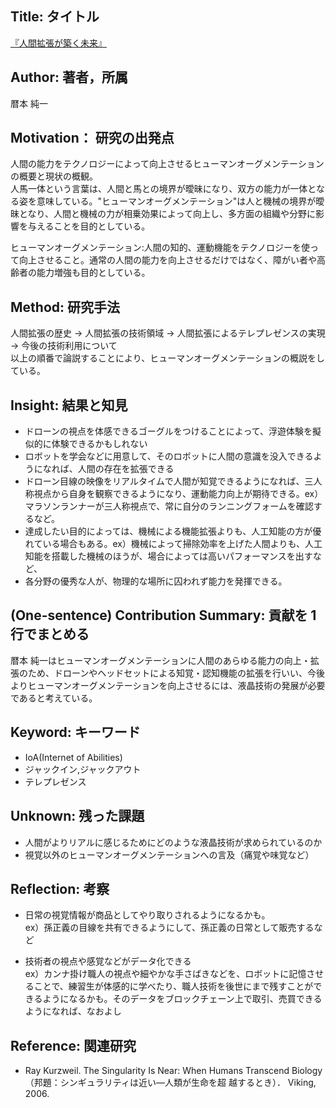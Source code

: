 ## Title: タイトル

[『人間拡張が築く未来』](http://www.iii.u-tokyo.ac.jp/manage/wp-content/uploads/2021/03/100_3.pdf)

## Author: 著者，所属

暦本 純一

## Motivation： 研究の出発点

人間の能力をテクノロジーによって向上させるヒューマンオーグメンテーションの概要と現状の概観。  
人馬一体という言葉は、人間と馬との境界が曖昧になり、双方の能力が一体となる姿を意味している。"ヒューマンオーグメンテーション"は人と機械の境界が曖昧となり、人間と機械の力が相乗効果によって向上し、多方面の組織や分野に影響を与えることを目的としている。

ヒューマンオーグメンテーション:人間の知的、運動機能をテクノロジーを使って向上させること。通常の人間の能力を向上させるだけではなく、障がい者や高齢者の能力増強も目的としている。

## Method: 研究手法

人間拡張の歴史 → 人間拡張の技術領域 → 人間拡張によるテレプレゼンスの実現 → 今後の技術利用について  
以上の順番で論説することにより、ヒューマンオーグメンテーションの概説をしている。

## Insight: 結果と知見

- ドローンの視点を体感できるゴーグルをつけることによって、浮遊体験を擬似的に体験できるかもしれない
- ロボットを学会などに用意して、そのロボットに人間の意識を没入できるようになれば、人間の存在を拡張できる
- ドローン目線の映像をリアルタイムで人間が知覚できるようになれば、三人称視点から自身を観察できるようになり、運動能力向上が期待できる。ex）マラソンランナーが三人称視点で、常に自分のランニングフォームを確認するなど。
- 達成したい目的によっては、機械による機能拡張よりも、人工知能の方が優れている場合もある。ex）機械によって掃除効率を上げた人間よりも、人工知能を搭載した機械のほうが、場合によっては高いパフォーマンスを出すなど、
- 各分野の優秀な人が、物理的な場所に囚われず能力を発揮できる。

## (One-sentence) Contribution Summary: 貢献を 1 行でまとめる

暦本 純一はヒューマンオーグメンテーションに人間のあらゆる能力の向上・拡張のため、ドローンやヘッドセットによる知覚・認知機能の拡張を行いい、今後よりヒューマンオーグメンテーションを向上させるには、液晶技術の発展が必要であると考えている。

## Keyword: キーワード

- IoA(Internet of Abilities)
- ジャックイン,ジャックアウト
- テレプレゼンス

## Unknown: 残った課題

- 人間がよりリアルに感じるためにどのような液晶技術が求められているのか
- 視覚以外のヒューマンオーグメンテーションへの言及（痛覚や味覚など）

## Reflection: 考察

- 日常の視覚情報が商品としてやり取りされるようになるかも。  
  ex）孫正義の目線を共有できるようにして、孫正義の日常として販売するなど

- 技術者の視点や感覚などがデータ化できる  
  ex）カンナ掛け職人の視点や細やかな手さばきなどを、ロボットに記憶させることで、練習生が体感的に学べたり、職人技術を後世にまで残すことができるようになるかも。そのデータをブロックチェーン上で取引、売買できるようになれば、なおよし

## Reference: 関連研究

- Ray Kurzweil. The Singularity Is Near: When Humans Transcend Biology （邦題：シンギュラリティは近い―人類が生命を超
  越するとき）． Viking, 2006.
